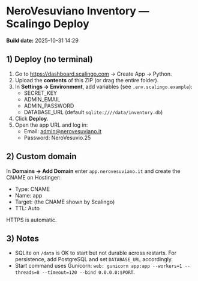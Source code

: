 # NeroVesuviano Inventory — Scalingo Deploy

**Build date:** 2025-10-31 14:29

## 1) Deploy (no terminal)
1. Go to https://dashboard.scalingo.com → Create App → Python.
2. Upload the **contents** of this ZIP (or drag the entire folder).
3. In **Settings → Environment**, add variables (see `.env.scalingo.example`):
   - SECRET_KEY
   - ADMIN_EMAIL
   - ADMIN_PASSWORD
   - DATABASE_URL (default `sqlite:////data/inventory.db`)
4. Click **Deploy**.
5. Open the app URL and log in:
   - Email: admin@nerovesuviano.it
   - Password: NeroVesuvio.25

## 2) Custom domain
In **Domains → Add Domain** enter `app.nerovesuviano.it` and create the CNAME on Hostinger:
- Type: CNAME
- Name: app
- Target: (the CNAME shown by Scalingo)
- TTL: Auto

HTTPS is automatic.

## 3) Notes
- SQLite on `/data` is OK to start but not durable across restarts. For persistence, add PostgreSQL and set `DATABASE_URL` accordingly.
- Start command uses Gunicorn: `web: gunicorn app:app --workers=1 --threads=8 --timeout=120 --bind 0.0.0.0:$PORT`.
